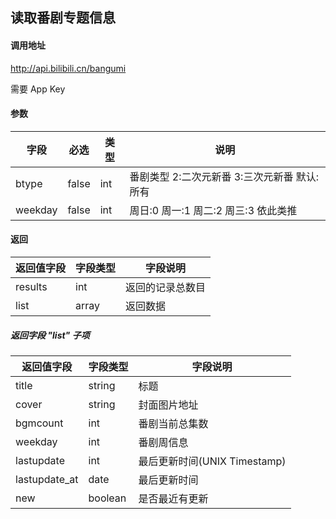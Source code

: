 ## 读取番剧专题信息

#### 调用地址

http://api.bilibili.cn/bangumi

需要 App Key

#### 参数

|字段|必选|类型|说明|
|----|----|----|----|
|btype|false|int|番剧类型 2:二次元新番 3:三次元新番 默认:所有|
|weekday|false|int|周日:0 周一:1 周二:2 周三:3 依此类推|

#### 返回

|返回值字段|字段类型|字段说明|
|----------|--------|--------|
|results|int|返回的记录总数目|
|list|array|返回数据|

##### 返回字段 "list" 子项

|返回值字段|字段类型|字段说明|
|----------|--------|--------|
|title|string|标题|
|cover|string|封面图片地址|
|bgmcount|int|番剧当前总集数|
|weekday|int|番剧周信息|
|lastupdate|int|最后更新时间(UNIX Timestamp)|
|lastupdate_at|date|最后更新时间|
|new|boolean|是否最近有更新|
